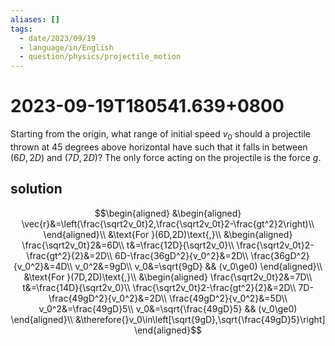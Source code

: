 ```yaml
---
aliases: []
tags:
  - date/2023/09/19
  - language/in/English
  - question/physics/projectile_motion
---
```


# 2023-09-19T180541.639+0800

Starting from the origin, what range of initial speed $v_0$ should a projectile thrown at 45 degrees above horizontal have such that it falls in between $(6D,2D)$ and $(7D,2D)$? The only force acting on the projectile is the force $g$.

## solution

$$\begin{aligned}
&\begin{aligned}
\vec{r}&=\left(\frac{\sqrt2v_0t}2,\frac{\sqrt2v_0t}2-\frac{gt^2}2\right)\\
\end{aligned}\\
&\text{For }(6D,2D)\text{,}\\
&\begin{aligned}
\frac{\sqrt2v_0t}2&=6D\\
t&=\frac{12D}{\sqrt2v_0}\\
\frac{\sqrt2v_0t}2-\frac{gt^2}{2}&=2D\\
6D-\frac{36gD^2}{v_0^2}&=2D\\
\frac{36gD^2}{v_0^2}&=4D\\
v_0^2&=9gD\\
v_0&=\sqrt{9gD} && (v_0\ge0)
\end{aligned}\\
&\text{For }(7D,2D)\text{,}\\
&\begin{aligned}
\frac{\sqrt2v_0t}2&=7D\\
t&=\frac{14D}{\sqrt2v_0}\\
\frac{\sqrt2v_0t}2-\frac{gt^2}{2}&=2D\\
7D-\frac{49gD^2}{v_0^2}&=2D\\
\frac{49gD^2}{v_0^2}&=5D\\
v_0^2&=\frac{49gD}5\\
v_0&=\sqrt{\frac{49gD}5} && (v_0\ge0)
\end{aligned}\\
&\therefore{}v_0\in\left[\sqrt{9gD},\sqrt{\frac{49gD}5}\right]
\end{aligned}$$
